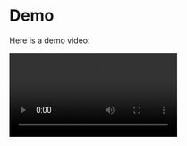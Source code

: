 # Demo

Here is a demo video:

<video>
  <source src="E:\Projects\Movies RS Demo.mp4" type="video/mp4">
  Your browser does not support the video tag.
</video>